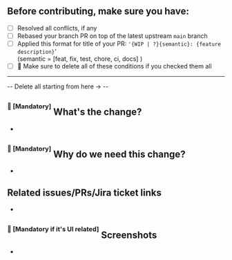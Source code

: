 ## Before contributing, make sure you have:
* [ ] Resolved all conflicts, if any
* [ ] Rebased your branch PR on top of the latest upstream `main` branch
* [ ] Applied this format for title of your PR: `'{WIP | ?}{semantic}: {feature description}`'  
  (semantic = [feat, fix, test, chore, ci, docs] )
* [ ]  &#x1F534; Make sure to delete all of these conditions if you checked them all
_______________________________________________  
-- Delete all starting from here -> --

## <sup><sup>&#x1F534; [Mandatory]</sup></sup> What's the change?
- 

## <sup><sup>&#x1F534; [Mandatory]</sup></sup> Why do we need this change?
- 

## Related issues/PRs/Jira ticket links
- 

## <sup><sup>&#x1F534; [Mandatory if it's UI related]</sup></sup> Screenshots
- 